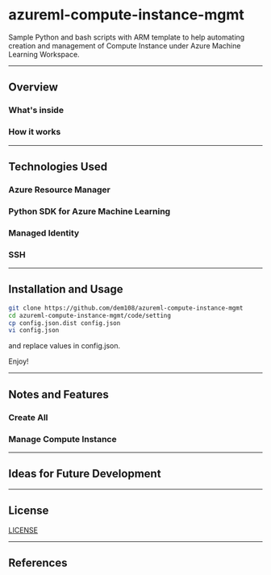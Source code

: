 # azureml-compute-instance-mgmt

Sample Python and bash scripts with ARM template to help automating creation and management of Compute Instance under Azure Machine Learning Workspace.

---

## Overview

### What's inside

### How it works

---

## Technologies Used

### Azure Resource Manager

### Python SDK for Azure Machine Learning

### Managed Identity

### SSH

---

## Installation and Usage

```bash
git clone https://github.com/dem108/azureml-compute-instance-mgmt
cd azureml-compute-instance-mgmt/code/setting
cp config.json.dist config.json
vi config.json
```

and replace values in config.json.

Enjoy!

---

## Notes and Features

### Create All

### Manage Compute Instance

---

## Ideas for Future Development

---

## License

[LICENSE](LICENSE)

---

## References

